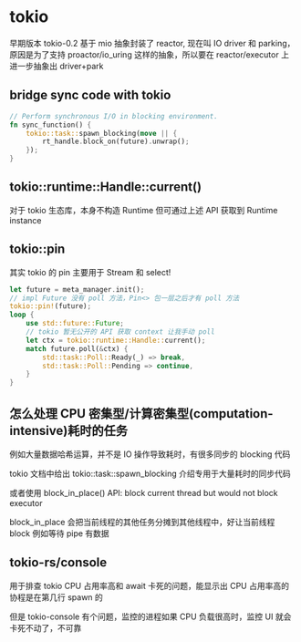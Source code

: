 # tokio

早期版本 tokio-0.2 基于 mio 抽象封装了 reactor, 现在叫 IO driver 和 parking，原因是为了支持 proactor/io_uring 这样的抽象，所以要在 reactor/executor 上进一步抽象出 driver+park

## bridge sync code with tokio

```rust
// Perform synchronous I/O in blocking environment.
fn sync_function() {
    tokio::task::spawn_blocking(move || {
        rt_handle.block_on(future).unwrap();
    });
}
```

## tokio::runtime::Handle::current()

对于 tokio 生态库，本身不构造 Runtime 但可通过上述 API 获取到 Runtime instance

## tokio::pin

其实 tokio 的 pin 主要用于 Stream 和 select!

```rust
let future = meta_manager.init();
// impl Future 没有 poll 方法，Pin<> 包一层之后才有 poll 方法
tokio::pin!(future);
loop {
    use std::future::Future;
    // tokio 暂无公开的 API 获取 context 让我手动 poll
    let ctx = tokio::runtime::Handle::current();
    match future.poll(&ctx) {
        std::task::Poll::Ready(_) => break,
        std::task::Poll::Pending => continue,
    }
}
```

## 怎么处理 CPU 密集型/计算密集型(computation-intensive)耗时的任务

例如大量数据哈希运算，并不是 IO 操作导致耗时，有很多同步的 blocking 代码

tokio 文档中给出 tokio::task::spawn_blocking 介绍专用于大量耗时的同步代码

或者使用 block_in_place() API: block current thread but would not block executor

block_in_place 会把当前线程的其他任务分摊到其他线程中，好让当前线程 block 例如等待 pipe 有数据

## tokio-rs/console

用于排查 tokio CPU 占用率高和 await 卡死的问题，能显示出 CPU 占用率高的协程是在第几行 spawn 的

但是 tokio-console 有个问题，监控的进程如果 CPU 负载很高时，监控 UI 就会卡死不动了，不可靠
